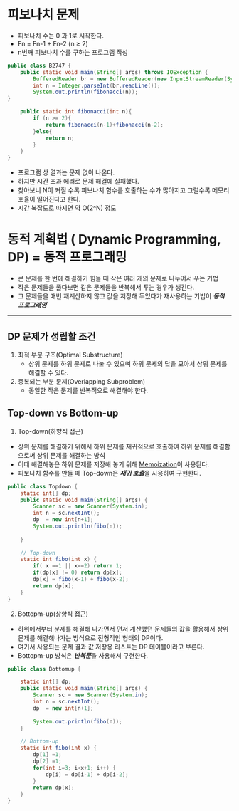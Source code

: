 # 피보나치 문제 
- 피보나치 수는 0 과 1로 시작한다. 
- Fn = Fn-1 + Fn-2 (n ≥ 2)
- n번째 피보나치 수를 구하는 프로그램 작성

```java
public class B2747 {
    public static void main(String[] args) throws IOException {
        BufferedReader br = new BufferedReader(new InputStreamReader(System.in));
        int n = Integer.parseInt(br.readLine());
        System.out.println(fibonacci(n));
}

    public static int fibonacci(int n){
        if (n >= 2){
            return fibonacci(n-1)+fibonacci(n-2);
        }else{
            return n;
        }
    }
}
```
- 프로그램 상 결과는 문제 없이 나온다.
- 하지만 시간 초과 에러로 문제 해결에 실패했다.
- 찾아보니 N이 커질 수록 피보나치 함수를 호출하는 수가 많아지고 그럴수록 메모리 호율이 떨어진다고 한다.
- 시간 복잡도로 따지면 약 O(2^N) 정도

# 동적 계획법 ( Dynamic Programming, DP) = 동적 프로그래밍 
- 큰 문제를 한 번에 해결하기 힘들 때 작은 여러 개의 문제로 나누어서 푸는 기법
- 작은 문제들을 풀다보면 같은 문제들을 반복해서 푸는 경우가 생긴다.
- 그 문제들을 매번 재계산하지 않고 값을 저장해 두었다가 재사용하는 기법이 ***동적 프로그래밍***

----
## DP 문제가 성립할 조건
1. 최적 부분 구조(Optimal Substructure)
    - 상위 문제를 하위 문제로 나눌 수 있으며 하위 문제의 답을 모아서 상위 문제를 해결할 수 있다.
2. 중복되는 부분 문제(Overlapping Subproblem)
    - 동일한 작은 문제를 반복적으로 해결해야 한다.

## Top-down vs Bottom-up
1. Top-down(하향식 접근)
- 상위 문제를 해결하기 위해서 하위 문제를 재귀적으로 호출하여
하위 문제를 해결함으로써 상위 문제를 해결하는 방식
- 이떄 해결해놓은 하위 문제를 저장해 놓기 위해 [Memoization](Memoization.md)이 사용된다.
- 피보나치 함수를 만들 때 Top-down은 ***재귀 호출***을 사용하여 구현한다.
```java
public class Topdown {
	static int[] dp;
	public static void main(String[] args) {
		Scanner sc = new Scanner(System.in);
		int n = sc.nextInt();
		dp  = new int[n+1];
		System.out.println(fibo(n));
		
	}
	
    // Top-down
	static int fibo(int x) {
		if( x ==1 || x==2) return 1;
		if(dp[x] != 0) return dp[x];
		dp[x] = fibo(x-1) + fibo(x-2);
		return dp[x];
	}
}
```
2. Bottopm-up(상향식 접근)
- 하위에서부터 분제를 해결해 나가면서 먼저 계산했던 문제들의 값을 활용해서
상위 문제를 해결해나가는 방식으로 전형적인 형태의 DP이다.
- 여기서 사용되는 문제 결과 값 저장용 리스트는 DP 테이블이라고 부른다.
- Bottopm-up 방식은 ***반복문***을 사용해서 구현한다.
```java
public class Bottomup {

	static int[] dp;
	public static void main(String[] args) {
		Scanner sc = new Scanner(System.in);
		int n = sc.nextInt();
		dp  = new int[n+1];
		
		System.out.println(fibo(n));
	}
	
    // Bottom-up
	static int fibo(int x) {
		dp[1] =1;
		dp[2] =1;
		for(int i=3; i<x+1; i++) {
			dp[i] = dp[i-1] + dp[i-2];
		}
		return dp[x];
	}
}
```